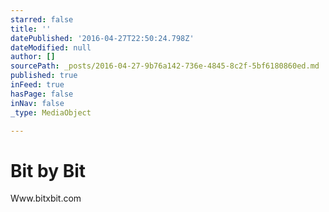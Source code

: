 ```yaml
---
starred: false
title: ''
datePublished: '2016-04-27T22:50:24.798Z'
dateModified: null
author: []
sourcePath: _posts/2016-04-27-9b76a142-736e-4845-8c2f-5bf6180860ed.md
published: true
inFeed: true
hasPage: false
inNav: false
_type: MediaObject

---
```

# Bit by Bit

Www.bitxbit.com